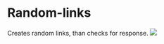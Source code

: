 # Random-links
Creates random links, than checks for response.
<img src="https://i.imgur.com/NZoPKyl.jpg">
